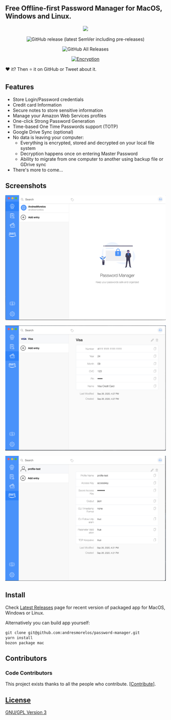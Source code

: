 ## Free Offline-first Password Manager for MacOS, Windows and Linux.

<div align="center">
  
  [![](https://img.shields.io/badge/PayPal-Buy%20me%20a%20Coffee-blue)](https://www.paypal.me/andresmorelosCO)

![GitHub release (latest SemVer including pre-releases)](https://img.shields.io/github/v/release/andresmorelos/password-manager?include_prereleases&label=Release)

![GitHub All Releases](https://img.shields.io/github/downloads/andresmorelos/password-manager/total?label=Downloads)

[![Encryption](https://img.shields.io/badge/Encryption-AES%20256%20GCM-green.svg)](https://tools.ietf.org/html/rfc5288)

</div>

❤️ it? Then ⭐️ it on GitHub or Tweet about it.

## Features

- Store Login/Password credentials
- Credit card Information
- Secure notes to store sensitive information
- Manage your Amazon Web Services profiles
- One-click Strong Password Generation
- Time-based One Time Passwords support (TOTP)
- Google Drive Sync (optional)
- No data is leaving your computer:
  - Everything is encrypted, stored and decrypted on your local file system
  - Decryption happens once on entering Master Password
  - Ability to migrate from one computer to another using backup file or GDrive sync
- There's more to come...

## Screenshots

![img](./assets/login_credentials.png)

![img](./assets/credit_card.png)

![img](./assets/aws_profile.png)

## Install

Check [Latest Releases](https://github.com/andresmorelos/password-manager/releases) page for recent version of packaged app for MacOS, Windows or Linux.

Alternatively you can build app yourself:

```
git clone git@github.com:andresmorelos/password-manager.git
yarn install
bozon package mac
```

## Contributors

### Code Contributors

This project exists thanks to all the people who contribute. [[Contribute](CONTRIBUTING.md)].
<a href="https://github.com/andresmorelos/password-manager">

## License

GNU/GPL Version 3
